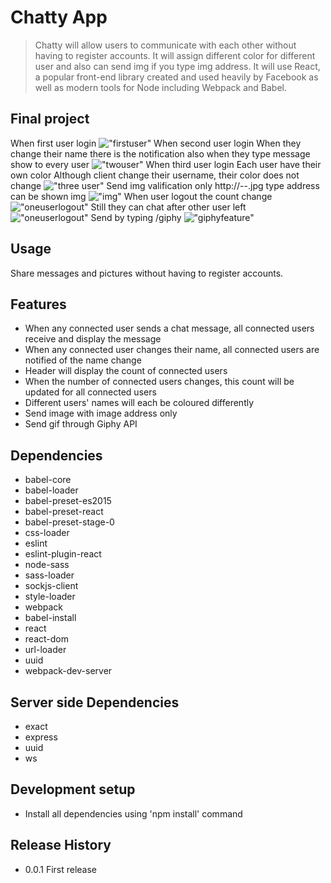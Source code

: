 # Chatty App
> Chatty will allow users to communicate with each other without having to register accounts. It will assign different color for different user and also can send img if you type img address.
It will use React, a popular front-end library created and used heavily by Facebook as well as modern tools for Node including Webpack and Babel.

## Final project

When first user login
!["firstuser"](https://github.com/Ethenalee/ChattyApp/blob/master/doc/one%20client.png?raw=true)
When second user login
When they change their name there is the notification also when they type message show to every user
!["twouser"](https://github.com/Ethenalee/ChattyApp/blob/master/doc/two%20client.png?raw=true)
When third user login
Each user have their own color
Although client change their username, their color does not change
!["three user"](https://github.com/Ethenalee/ChattyApp/blob/master/doc/three%20client.png?raw=true)
Send img valification
only http://--.jpg type address can be shown img
!["img"](https://github.com/Ethenalee/ChattyApp/blob/master/doc/img.png?raw=true)
When user logout the count change
!["oneuserlogout"](https://github.com/Ethenalee/ChattyApp/blob/master/doc/logout.png?raw=true)
Still they can chat after other user left
!["oneuserlogout"](https://github.com/Ethenalee/ChattyApp/blob/master/doc/after%20one%20user%20logout.png?raw=true)
Send by typing /giphy
!["giphyfeature"](https://github.com/Ethenalee/ChattyApp/blob/master/doc/after%20one%20user%20logout.png?raw=true)


## Usage
Share messages and pictures without having to register accounts.

## Features
* When any connected user sends a chat message, all connected users receive and display the message
* When any connected user changes their name, all connected users are notified of the name change
* Header will display the count of connected users
* When the number of connected users changes, this count will be updated for all connected users
* Different users' names will each be coloured differently
* Send image with image address only
* Send gif through Giphy API

## Dependencies
- babel-core
- babel-loader
- babel-preset-es2015
- babel-preset-react
- babel-preset-stage-0
- css-loader
- eslint
- eslint-plugin-react
- node-sass
- sass-loader
- sockjs-client
- style-loader
- webpack
- babel-install
- react
- react-dom
- url-loader
- uuid
- webpack-dev-server

## Server side Dependencies
- exact
- express
- uuid
- ws

## Development setup

- Install all dependencies using 'npm install' command

## Release History

* 0.0.1 First release
